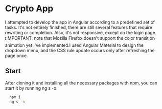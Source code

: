 # Crypto App

I attempted to develop the app in Angular according to a predefined set of tasks. It's not entirely finished, there are still several features that require rewriting or completion. Also, it's not responsive, except on the login page.
❗IMPORTANT: note that Mozilla Firefox doesn't support the color transition animation yet I've implemented.I used Angular Material to design the dropdown menu, and the CSS rule update occurs only after refreshing the page once.

## Start

After cloning it and installing all the necessary packages with npm, you can start it by running ng s -o.

```bash
  npm i
  ng s -o
```
